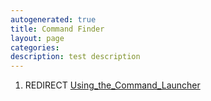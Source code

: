 ```yaml
---
autogenerated: true
title: Command Finder
layout: page
categories: 
description: test description
---
```


1.  REDIRECT [Using\_the\_Command\_Launcher](Using_the_Command_Launcher)
